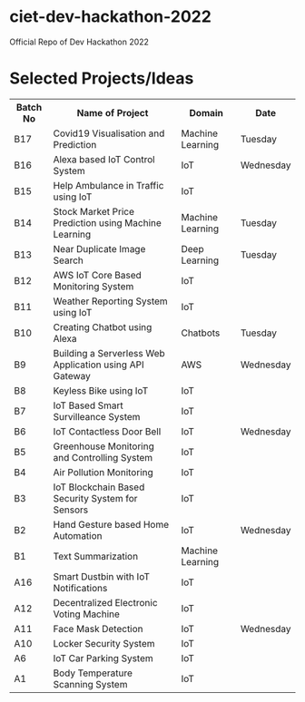 # ciet-dev-hackathon-2022
Official Repo of Dev Hackathon 2022

# Selected Projects/Ideas

<table>
  <tr>
    <th>Batch No</th>
    <th>Name of Project</th>
    <th>Domain</th>
    <th>Date</th>
  </tr>
  <tr>
    <td>B17</td>
    <td>Covid19 Visualisation and Prediction</td>
    <td>Machine Learning</td>
    <td>Tuesday</td>
  </tr>
  <tr>
    <td>B16</td>
    <td>Alexa based IoT Control System</td>
    <td>IoT</td>
    <td>Wednesday</td>
  </tr>
  <tr>
    <td>B15</td>
    <td>Help Ambulance in Traffic using IoT</td>
    <td>IoT</td>
  </tr>
  <tr>
    <td>B14</td>
    <td>Stock Market Price Prediction using Machine Learning</td>
    <td>Machine Learning</td>
    <td>Tuesday</td>
  </tr>
  <tr>
    <td>B13</td>
    <td>Near Duplicate Image Search</td>
    <td>Deep Learning</td>
    <td>Tuesday</td>
  </tr>
  <tr>
    <td>B12</td>
    <td>AWS IoT Core Based Monitoring System</td>
    <td>IoT</td>
  </tr>
  <tr>
    <td>B11</td>
    <td>Weather Reporting System using IoT</td>
    <td>IoT</td>
  </tr>
  <tr>
    <td>B10</td>
    <td>Creating Chatbot using Alexa</td>
    <td>Chatbots</td>
    <td>Tuesday</td>
  </tr>
  <tr>
    <td>B9</td>
    <td>Building a Serverless Web Application using API Gateway</td>
    <td>AWS</td>
    <td>Wednesday</td>
  </tr>
  <tr>
    <td>B8</td>
    <td>Keyless Bike using IoT</td>
    <td>IoT</td>
  </tr>
  <tr>
    <td>B7</td>
    <td>IoT Based Smart Survilleance System</td>
    <td>IoT</td>
  </tr>
  <tr>
    <td>B6</td>
    <td>IoT Contactless Door Bell</td>
    <td>IoT</td>
    <td>Wednesday</td>
  </tr>
  <tr>
    <td>B5</td>
    <td>Greenhouse Monitoring and Controlling System</td>
    <td>IoT</td>
  </tr>
  <tr>
    <td>B4</td>
    <td>Air Pollution Monitoring</td>
    <td>IoT</td>
  </tr>
  <tr>
    <td>B3</td>
    <td>IoT Blockchain Based Security System for Sensors</td>
    <td>IoT</td>
  </tr>
  <tr>
    <td>B2</td>
    <td>Hand Gesture based Home Automation</td>
    <td>IoT</td>
    <td>Wednesday</td>
  </tr>
  <tr>
    <td>B1</td>
    <td>Text Summarization</td>
    <td>Machine Learning</td>
  </tr>
  <tr>
    <td>A16</td>
    <td>Smart Dustbin with IoT Notifications</td>
    <td>IoT</td>
  </tr>
  <tr>
    <td>A12</td>
    <td>Decentralized Electronic Voting Machine</td>
    <td>IoT</td>
  </tr>
  <tr>
    <td>A11</td>
    <td>Face Mask Detection</td>
    <td>IoT</td>
    <td>Wednesday</td>
  </tr>
  <tr>
    <td>A10</td>
    <td>Locker Security System</td>
    <td>IoT</td>
  </tr>
  <tr>
    <td>A6</td>
    <td>IoT Car Parking System</td>
    <td>IoT</td>
  </tr>
  <tr>
    <td>A1</td>
    <td>Body Temperature Scanning System</td>
    <td>IoT</td>
  </tr>
</table>
